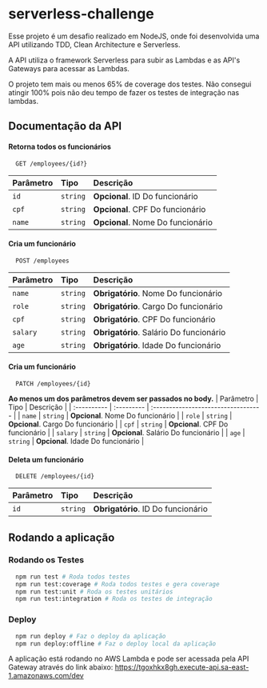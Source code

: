
# serverless-challenge

Esse projeto é um desafio realizado em NodeJS, onde foi desenvolvida uma 
API utilizando TDD, Clean Architecture e Serverless.

A API utiliza o framework Serverless para subir as Lambdas e as API's Gateways para acessar as Lambdas.

O projeto tem mais ou menos 65% de coverage dos testes. Não consegui atingir 100% pois não deu tempo de fazer os testes de integração nas lambdas.


## Documentação da API

#### Retorna todos os funcionários

```http
  GET /employees/{id?}
```

| Parâmetro   | Tipo       | Descrição                           |
| :---------- | :--------- | :---------------------------------- |
| `id` | `string` | **Opcional**. ID Do funcionário |
| `cpf` | `string` | **Opcional**. CPF Do funcionário |
| `name` | `string` | **Opcional**. Nome Do funcionário |

#### Cria um funcionário

```http
  POST /employees
```

| Parâmetro   | Tipo       | Descrição                           |
| :---------- | :--------- | :---------------------------------- |
| `name` | `string` | **Obrigatório**. Nome Do funcionário |
| `role` | `string` | **Obrigatório**. Cargo Do funcionário |
| `cpf` | `string` | **Obrigatório**. CPF Do funcionário |
| `salary` | `string` | **Obrigatório**. Salário Do funcionário |
| `age` | `string` | **Obrigatório**. Idade Do funcionário |

#### Cria um funcionário

```http
  PATCH /employees/{id}
```
**Ao menos um dos parâmetros devem ser passados no body.**
| Parâmetro   | Tipo       | Descrição                           |
| :---------- | :--------- | :---------------------------------- |
| `name` | `string` | **Opcional**. Nome Do funcionário |
| `role` | `string` | **Opcional**. Cargo Do funcionário |
| `cpf` | `string` | **Opcional**. CPF Do funcionário |
| `salary` | `string` | **Opcional**. Salário Do funcionário |
| `age` | `string` | **Opcional**. Idade Do funcionário |

#### Deleta um funcionário

```http
  DELETE /employees/{id}
```
| Parâmetro   | Tipo       | Descrição                           |
| :---------- | :--------- | :---------------------------------- |
| `id` | `string` | **Obrigatório**. ID Do funcionário |



## Rodando a aplicação

### Rodando os Testes
```bash
  npm run test # Roda todos testes
  npm run test:coverage # Roda todos testes e gera coverage
  npm run test:unit # Roda os testes unitários
  npm run test:integration # Roda os testes de integração
```

### Deploy
```bash
  npm run deploy # Faz o deploy da aplicação
  npm run deploy:offline # Faz o deploy local da aplicação
```
A aplicação está rodando no AWS Lambda e pode ser acessada pela API Gateway através do link abaixo:
https://tgoxhkx8gh.execute-api.sa-east-1.amazonaws.com/dev
